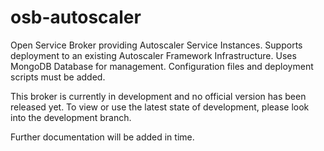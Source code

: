 # osb-autoscaler
Open Service Broker providing Autoscaler Service Instances. Supports deployment to an existing Autoscaler Framework Infrastructure. Uses MongoDB Database for management. Configuration files and deployment scripts must be added. 

This broker is currently in development and no official version has been released yet. To view or use the latest state of development, please look into the development branch.

Further documentation will be added in time.
